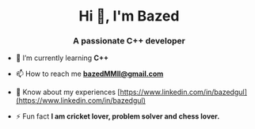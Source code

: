 <h1 align="center">Hi 👋, I'm Bazed</h1>
<h3 align="center">A passionate C++ developer</h3>

- 🌱 I’m currently learning **C++** 

- 📫 How to reach me **bazedMMII@gmail.com**

- 📄 Know about my experiences [https://www.linkedin.com/in/bazedgul](https://www.linkedin.com/in/bazedgul)

- ⚡ Fun fact **I am cricket lover, problem solver and chess lover.**
